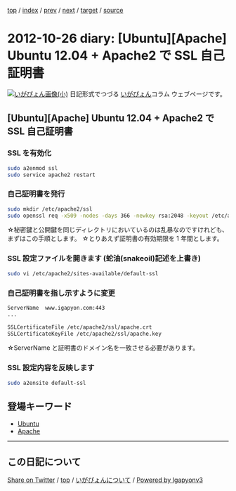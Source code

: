 [top](../index.html) 
 / [index](index.html) 
 / [prev](ig121025.html) 
 / [next](ig121027.html) 
 / [target](https://igapyon.github.io/diary/2012/ig121026.html) 
 / [source](https://github.com/igapyon/diary/blob/gh-pages/2012/ig121026.src.md) 

2012-10-26 diary: [Ubuntu][Apache] Ubuntu 12.04 + Apache2 で SSL 自己証明書
=====================================================================================================
[![いがぴょん画像(小)](https://igapyon.github.io/diary/images/iga200306s.jpg "いがぴょん")](https://igapyon.github.io/diary/memo/memoigapyon.html) 日記形式でつづる [いがぴょん](https://igapyon.github.io/diary/memo/memoigapyon.html)コラム ウェブページです。

## [Ubuntu][Apache] Ubuntu 12.04 + Apache2 で SSL 自己証明書


### SSL を有効化


```sh
sudo a2enmod ssl
sudo service apache2 restart
```



### 自己証明書を発行


```sh
sudo mkdir /etc/apache2/ssl
sudo openssl req -x509 -nodes -days 366 -newkey rsa:2048 -keyout /etc/apache2/ssl/apache.key -out /etc/apache2/ssl/apache.crt
```

☆秘密鍵と公開鍵を同じディレクトリにおいているのは乱暴なのですけれども、まずはこの手順とします。
☆とりあえず証明書の有効期限を 1 年間とします。


### SSL 設定ファイルを開きます (蛇油(snakeoil)記述を上書き)


```sh
sudo vi /etc/apache2/sites-available/default-ssl
```



### 自己証明書を指し示すように変更


```sh
ServerName  www.igapyon.com:443
...

SSLCertificateFile /etc/apache2/ssl/apache.crt
SSLCertificateKeyFile /etc/apache2/ssl/apache.key
```

☆ServerName と証明書のドメイン名を一致させる必要があります。


### SSL 設定内容を反映します


```sh
sudo a2ensite default-ssl
```

## 登場キーワード

* [Ubuntu](../keyword/ubuntu.html)
* [Apache](../keyword/apache.html)

----------------------------------------------------------------------------------------------------

## この日記について

[Share on Twitter](https://twitter.com/intent/tweet?hashtags=igapyon%2Cdiary%2C%E3%81%84%E3%81%8C%E3%81%B4%E3%82%87%E3%82%93%2CUbuntu%2CApache&text=%5BUbuntu%5D%5BApache%5D+Ubuntu+12.04+%2B+Apache2+%E3%81%A7+SSL+%E8%87%AA%E5%B7%B1%E8%A8%BC%E6%98%8E%E6%9B%B8&url=https%3A%2F%2Figapyon.github.io%2Fdiary%2F2012%2Fig121026.html) / [top](../index.html) / [いがぴょんについて](https://igapyon.github.io/diary/memo/memoigapyon.html) / [Powered by Igapyonv3](https://github.com/igapyon/igapyonv3)
